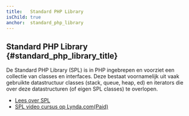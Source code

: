 ```yaml
---
title:   Standard PHP Library
isChild: true
anchor:  standard_php_library
---
```


## Standard PHP Library {#standard_php_library_title}

De Standard PHP Library (SPL) is in PHP ingebrepen en voorziet een collectie van classes en interfaces.
Deze bestaat voornamelijk uit vaak gebruikte datastructuur classes (stack, queue, heap, ed) en iterators die over deze datastructuren (of eigen SPL classes) te overlopen.

* [Lees over SPL][spl]
* [SPL video cursus op Lynda.com(Paid)][spllynda]


[spl]: https://secure.php.net/book.spl
[spllynda]: https://www.lynda.com/PHP-tutorials/Up-Running-Standard-PHP-Library/175038-2.html
